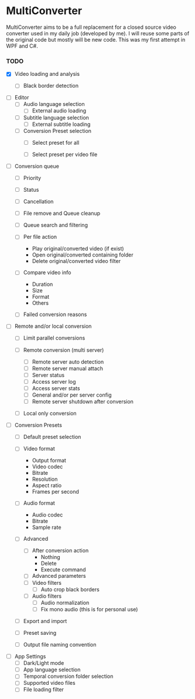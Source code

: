 # MultiConverter

MultiConverter aims to be a full replacement for a closed source video converter used in my daily job (developed by me). I will reuse some parts of the original code but mostly will be new code. This was my first attempt in WPF and C#.

### TODO

- [X] Video loading and analysis
  - [ ] Black border detection


- [ ] Editor
  - [ ] Audio language selection
    - [ ] External audio loading
  - [ ] Subtitle language selection
    - [ ] External subtitle loading
  - [ ] Conversion Preset selection
    - [ ] Select preset for all
    - [ ] Select preset per video file


- [ ] Conversion queue
  - [ ] Priority
  - [ ] Status
  - [ ] Cancellation
  - [ ] File remove and Queue cleanup
  - [ ] Queue search and filtering
  - [ ] Per file action
    - Play original/converted video (if exist)
    - Open original/converted containing folder
    - Delete original/converted video filter
  - [ ] Compare video info
    - Duration
    - Size
    - Format
    - Others
  - [ ] Failed conversion reasons
    

- [ ] Remote and/or local conversion
  - [ ] Limit parallel conversions
  - [ ] Remote conversion (multi server)
    - [ ] Remote server auto detection
    - [ ] Remote server manual attach
    - [ ] Server status
    - [ ] Access server log
    - [ ] Access server stats
    - [ ] General and/or per server config
    - [ ] Remote server shutdown after conversion
  - [ ] Local only conversion


- [ ] Conversion Presets
  - [ ] Default preset selection 
  - [ ] Video format
    - Output format
    - Video codec
    - Bitrate
    - Resolution
    - Aspect ratio
    - Frames per second
  - [ ] Audio format
    - Audio codec
    - Bitrate
    - Sample rate
  - [ ] Advanced    
    - [ ] After conversion action
      - Nothing
      - Delete
      - Execute command
    - [ ] Advanced parameters
    - [ ] Video filters
      - [ ] Auto crop black borders
    - [ ] Audio filters
      - [ ] Audio normalization
      - [ ] Fix mono audio (this is for personal use)
  - [ ] Export and import
  - [ ] Preset saving
  - [ ] Output file naming convention


- [ ] App Settings
  - [ ] Dark/Light mode
  - [ ] App language selection
  - [ ] Temporal conversion folder selection
  - [ ] Supported video files
  - [ ] File loading filter
